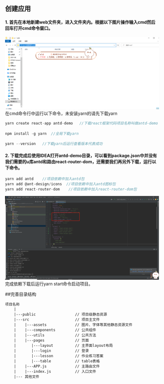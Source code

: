## 创建应用
####  1. 首先在本地新建web文件夹，进入文件夹内。根据以下图片操作输入cmd然后回车打开cmd命令窗口。
![img.png](img.png)
在cmd命令行中运行以下命令，未安装yarn的请先下载yarn

```js
yarn create react-app antd-demo   //下载react框架代码项目名称叫做antd-demo

npm install -g yarn  //全局下载yarn

yarn --version   //下载yarn后运行查看版本代表成功
```

####  2. 下载完成后使用IDEA打开antd-demo目录，可以看到package.json中并没有我们需要的u库antd和路由react-router-dom，还需要我们再另外下载，运行以下命令。
```js
yarn add antd    //项目依赖中加入antd包
yarn add @ant-design/icons  //项目依赖中加入antd图标包
yarn add react-router-dom    //项目依赖中加入react-router-dom包
```
![img_1.png](img_1.png)
完成依赖下载后运行yarn start命令启动项目。

##完善目录结构

```
项目名称
    |
    |---public                  // 项目级静态资源
    |---src                     // 项目主文件
    |    |---assets             // 图片、字体等其他静态资源文件
    |    |---components         // 公共组件
    |    |---utils              // 公共方法
    |    |---pages              // 页面
    |       |---layout          // 主界面layout布局
    |       |---login           // 登录
    |       |---lesson          // 作业练习答案
    |       |---table           // table表格
    |    |---APP.js             // 主路由文件
    |    |---index.js           // 入口文件
    |--- 其他文件
```

